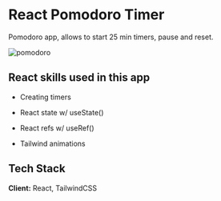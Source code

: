 # React Pomodoro Timer

Pomodoro app, allows to start 25 min timers, pause and reset.

![pomodoro](https://user-images.githubusercontent.com/10157539/144157904-6d4f70a0-fc36-4fec-b266-846161f810b8.gif)

## React skills used in this app

- Creating timers

- React state w/ useState()
- React refs w/ useRef()
- Tailwind animations

## Tech Stack

**Client:** React, TailwindCSS

